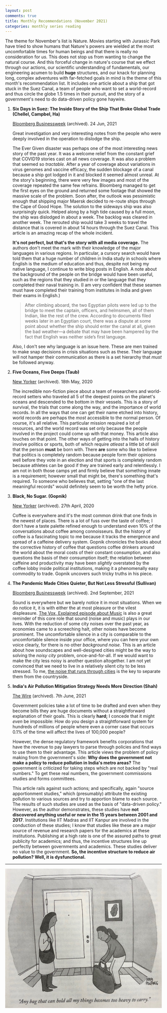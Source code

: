 ```yaml
---
layout: post
comments: true
title: Monthly Recommendations (November 2021)
categories: monthly series reading
---
```


The theme for November's list is Nature. Movies starting with Jurassic Park have tried to show
humans that Nature's powers are wielded at the most uncomfortable times for human beings and that
there is really no consideration for _us._ This does not stop us from wanting to change the natural
course. And this forceful change in nature's course that we effect through our actions, our
scientific understanding of fundamentals, our engineering acumen to build **huge** structures, and our
knack for planning long, complex adventures with far-fetched goals in mind is the theme of this
month's recommendation list. It includes one article about a ship that got stuck in the Suez Canal,
a team of people who want to set a world-record and thus circle the globe 1.5 times in their
pursuit, and the story of a government's need to do data-driven policy gone haywire.

<!--more-->

1.  **Six Days in Suez: The Inside Story of the Ship That Broke Global Trade (Chellel, Campbel, Ha)**

    [Bloomberg Businessweek](https://www.bloomberg.com/news/features/2021-06-24/how-the-billion-dollar-ever-given-cargo-ship-got-stuck-in-the-suez-canal) (archived). 24 Jun, 2021

    Great investigation and very interesting notes from the people who were deeply involved in the
    operation to dislodge the ship.

    The Ever Given disaster was perhaps one of the most interesting news story of the past year. It
    was a welcome relief from the constant grief that COVID19 stories cast on all news coverage. It
    was also a problem that seemed so _tractable._ After a year of coverage about variations in
    virus genomes and vaccine efficacy, the sudden blockage of a canal because a ship got lodged in
    it and blocked it seemed almost unreal. At the story's beginning, there were very few images and
    most of the coverage repeated the same few refrains. Bloomberg managed to get the first eyes on
    the ground and returned some footage that showed the massive scale of the problem. Soon after,
    the outlook was pessimistic enough that shipping major Maersk decided to re-route ships through
    the Cape of Good Hope. The solution to the sideways ship was also surprisingly quick. Helped
    along by a high tide caused by a full moon, the ship was dislodged in about a week. The backlog
    was cleared in another week. The rerouted ship would take 3 weeks to travel the distance that is
    covered in about 14 hours through the Suez Canal. This article is an amazing recap of the whole
    incident.

    **It's not perfect, but that's the story with all media coverage.** The authors don't meet the
    mark with their knowledge of the major languages in various regions. In particular, a cursory
    search would have told them that a huge number of children in India study in schools where
    English is the medium of education and thus, despite not being my native language, I continue to
    write blog posts in English. A note about the background of the people on the bridge would have
    been useful, such as the regions that they studied in or the language that they completed their
    naval training in. (I am very confident that these seamen must have completed their training
    from institutes in India and given their exams in English.)

    > After climbing aboard, the two Egyptian pilots were led up to the bridge to meet the captain,
    > officers, and helmsmen, all of them Indian, like the rest of the crew. According to documents filed
    > weeks later in an Egyptian court, there was a dispute at some point about whether the ship should
    > enter the canal at all, given the bad weather—a debate that may have been hampered by the fact that
    > English was neither side’s first language.

    Also, I don't see why language is an issue here. These are men trained to make snap decisions in
    crisis situations such as these. Their language will not hamper their communication as there is
    a set hierarchy that _must_ be followed anyway.

2.  **Five Oceans, Five Deeps (Taub)**

    [New Yorker](https://www.newyorker.com/magazine/2020/05/18/thirty-six-thousand-feet-under-the-sea) (archived). 18th May, 2020

    The incredible non-fiction piece about a team of researchers and world-record setters who
    traveled all 5 of the deepest points on the planet's oceans and descended to the bottom in their
    vessels. This is a story of survival, the trials that come along the way, and the importance of
    world records. In all the ways that one can get their name etched into history, world records
    are perhaps the _most_ accessible to the normal person. Of course, it's all relative. This
    particular mission required a lot of resources, and the world record was set only because the
    people involved in the project could come up with that money. This article also touches on that
    point. The other ways of getting into the halls of history involve politics or sports, both of
    which require _atleast_ a little bit of skill that the person **must** be born with. There **are**
    some who like to believe that politics is completely random because people form their opinions
    well before they vote in an election and that sports is completely random because athletes can
    be good if they are trained early and relentlessly. I am not in both those camps yet and firmly
    believe that something innate is a requirement; however small that might be, there's something
    that's required. To someone who believes that, setting "one of the last meaningful records"
    would definitely seem to be worth the hefty price.

3.  **Black, No Sugar. (Gopnik)**

    [New Yorker](https://www.newyorker.com/magazine/2020/04/27/the-war-on-coffee) (archived). 27th April, 2020

    Coffee is everywhere and it's the most common drink that one finds in the newest of places.
    There is a lot of fuss over the taste of coffee; I don't have a taste palette refined enough to
    understand even 10% of the conversations about coffee among connoisseurs. But the history of
    coffee is a fascinating topic to me because it tracks the emergence and spread of a caffeine
    delivery system. Gopnik chronicles the books about the corrective history of coffee that
    questions coffee drinkers around the world about the moral costs of their constant consumption,
    and also questions the basis of their consumption itself; the relation between caffeine and
    productivity may have been _slightly_ overstated by the coffee lobby inside political
    institutions, making it a phenomenally easy commodity to trade. Gopnik uncovers such tricky
    truths in his piece.

4.  **The Pandemic Made Cities Quieter, But Not Less Stressful (Sullivan)**

    [Bloomberg Businessweek](https://www.bloomberg.com/features/2021-covid-city-noise/?srnd=businessweek-v2) (archived). 2nd September, 2021

    Sound is everywhere but we barely notice it in most situations. When we do notice it, it is with
    either the at most pleasure or the vilest displeasure. [The Vox, Explained episode about Music](https://www.youtube.com/watch?v=Xb33zXpEgCc) is
    also a great reminder of this core role that sound (noise and music) plays in our lives. With
    the reduction of some city noises over the past year, as economies came to a screeching halt,
    other noises have become prominent. The uncomfortable silence in a city is comparable to the
    uncomfortable silence inside your office, where you can here your own voice clearly, for there
    is no other _background noise._ This is an article about how soundscapes and well-designed
    cities might be the way to solving the _noisy city_ problem, once-and-for-all. If we would want
    to make the city less noisy is another question altogether. I am not yet convinced that we need
    to live in a relatively silent city to be less stressed. To me, [the noise that runs through
    cities](https://www.youtube.com/watch?v=A0RDIT5-bng) is the key to separate them from the countryside.

5.  **India's Air Pollution Mitigation Strategy Needs More Direction (Shah)**

    [The Wire](https://thewire.in/environment/indias-air-pollution-mitigation-strategy-needs-more-direction) (archived). 7th June, 2021

    Government policies take a lot of time to be drafted and even when they become bills they are
    huge documents without a straightforward explanation of their goals. This is clearly **hard;** I
    concede that it might _even_ be impossible: How do you design a straightforward system for
    hundreds of millions of people where even a corner case that occurs 0.1% of the time will affect
    the lives of 100,000 people?

    However, the dense regulatory framework benefits corporations that have the revenue to pay
    lawyers to parse through policies and find ways to use them to their advantage. This article
    views the problem of policy making from the government's side: **Why does the government not make
    a policy to reduce pollution in India's metro areas?** The government is criticized for taking
    steps which are not backed by "real numbers." To get these real numbers, the government
    commissions studies and forms committees.

    This article rails against such actions; and specifically, again "source apportionment studies,"
    which (presumably) attribute the existing pollution to various sources and try to apportion
    blame to each source. The results of such studies are used as the basis of "data-driven policy."
    However, as the author demonstrates, these studies have **not discovered anything useful or new
    in the 15 years between 2001 and 2017**. Institutions like IIT Madras and IIT Kanpur are involved
    in the conduction of these studies; I know that studies like these are a major source of revenue
    and research papers for the academics at these institutions. Publishing at a high rate is one of
    the assured paths to great publicity for academics; and thus, the incentive structures line up
    perfectly between governments and academics. These studies deliver no value to the
    government. **So, the incentive structure to reduce air pollution? Well, it is dysfunctional.**

---

![img](/public/img/monthly-recommendations-2021-11-handbag.jpg)
